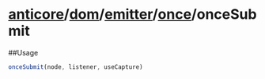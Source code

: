 # [anticore](../../../../../../#reference)/[dom](../../../#reference)/[emitter](../../#reference)/[once](../#reference)/<a name="reference">onceSubmit</a>

##Usage

```js
onceSubmit(node, listener, useCapture)
```